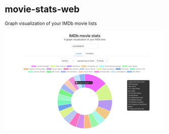 # movie-stats-web

Graph visualization of your IMDb movie lists

![Screenshot](https://github.com/hugo-cardenas/movie-stats-web/blob/master/readme/screenshot.png?raw=true)

